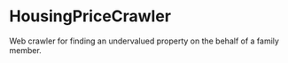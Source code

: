 # HousingPriceCrawler

Web crawler for finding an undervalued property on the behalf of a family member. 
